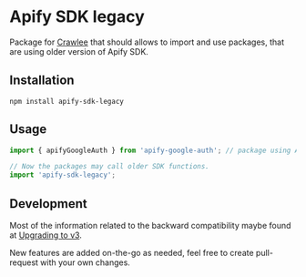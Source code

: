 # Apify SDK legacy

Package for [Crawlee](https://github.com/apify/crawlee) that should allows to import and use packages, that are using older version of Apify SDK.

## Installation

```
npm install apify-sdk-legacy
```

## Usage

```javascript
import { apifyGoogleAuth } from 'apify-google-auth'; // package using Apify SDK 2

// Now the packages may call older SDK functions.
import 'apify-sdk-legacy';
```

## Development
Most of the information related to the backward compatibility maybe found at [Upgrading to v3](https://sdk.apify.com/docs/upgrading/upgrading-to-v3).

New features are added on-the-go as needed, feel free to create pull-request with your own changes.
